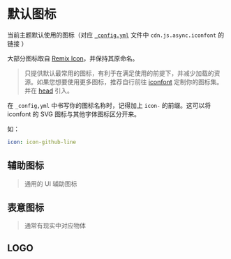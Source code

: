 # 默认图标

当前主题默认使用的图标（对应 [`_config.yml`](https://github.com/YunYouJun/hexo-theme-yun/blob/dev/_config.yml#L277) 文件中 `cdn.js.async.iconfont` 的链接 ）

大部分图标取自 [Remix Icon](https://remixicon.com/)，并保持其原命名。

> 只提供默认最常用的图标，有利于在满足使用的前提下，并减少加载的资源。如果您想要使用更多图标，推荐自行前往 [iconfont](https://www.iconfont.cn/) 定制你的图标集。并在 [head](/guide/config.html#head-头部资源) 引入。

在 `_config,yml` 中书写你的图标名称时，记得加上 `icon-` 的前缀。这可以将 iconfont 的 SVG 图标与其他字体图标区分开来。

如：

```yaml
icon: icon-github-line
```

## 辅助图标

> 通用的 UI 辅助图标

<display-icon v-for="aria in arias" :icon="aria"></display-icon>

## 表意图标

> 通常有现实中对应物体

<display-icon v-for="object in objects" :icon="object"></display-icon>

## LOGO

<display-icon v-for="logo in logos" :icon="logo"></display-icon>

<div class="toast" id="toast">
  复制成功
</div>

<script>
import icons from "~/assets/icons.json"
export default {
  data() {
    return {
      ...icons
    }
  }
}
</script>

<style lang="scss">
.toast {
  position: fixed;
  top: 5rem;
  color: white;
  background-color: #4CAF50;
  border-radius: 2rem;
  padding: 0.5rem 2rem;
  box-shadow: 0 0 0.2rem #4CAF50;
  transition: 0.4s;
  opacity: 0;

  &.show {
    opacity: 1;
  }
}
</style>
